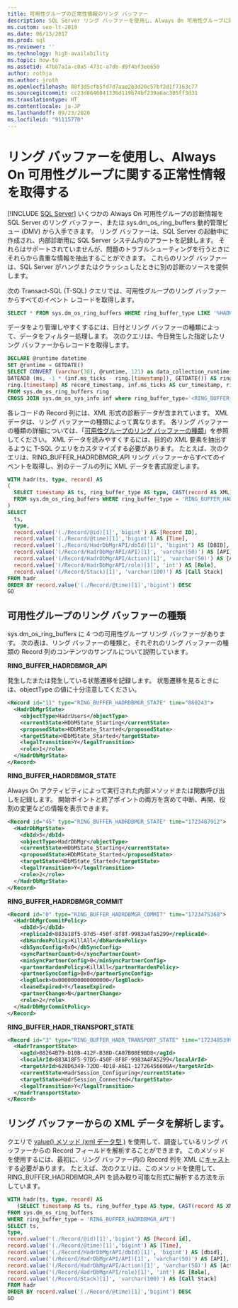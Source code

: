 ```yaml
---
title: 可用性グループの正常性情報のリング バッファー
description: SQL Server リング バッファーを使用し、Always On 可用性グループに関する特定の診断情報を取得します。
ms.custom: seo-lt-2019
ms.date: 06/13/2017
ms.prod: sql
ms.reviewer: ''
ms.technology: high-availability
ms.topic: how-to
ms.assetid: 47bb7a1a-c0a5-473c-a7db-d9f4bf3ee650
author: rothja
ms.author: jroth
ms.openlocfilehash: 88f3d5cfb5fd7d7aae2b3d20c57bf2d1f7163c77
ms.sourcegitcommit: cc23d8646041336d119b74bf239a6ac305ff3d31
ms.translationtype: HT
ms.contentlocale: ja-JP
ms.lasthandoff: 09/23/2020
ms.locfileid: "91115770"
---
```

# <a name="use-ring-buffers-to-obtain-health-information-about-always-on-availability-groups"></a>リング バッファーを使用し、Always On 可用性グループに関する正常性情報を取得する
[!INCLUDE [SQL Server](../../../includes/applies-to-version/sqlserver.md)]
  いくつかの Always On 可用性グループの診断情報を SQL Server のリング バッファー、または sys.dm_os_ring_buffers 動的管理ビュー (DMV) から入手できます。 リング バッファーは、SQL Server の起動中に作成され、内部診断用に SQL Server システム内のアラートを記録します。 それらはサポートされていませんが、問題のトラブルシューティングを行うときにそれらから貴重な情報を抽出することができます。 これらのリング バッファーは、SQL Server がハングまたはクラッシュしたときに別の診断のソースを提供します。  
  
 次の Transact-SQL (T-SQL) クエリでは、可用性グループのリング バッファーからすべてのイベント レコードを取得します。  
  
```sql  
SELECT * FROM sys.dm_os_ring_buffers WHERE ring_buffer_type LIKE '%HADR%'  
```  
  
 データをより管理しやすくするには、日付とリング バッファーの種類によって、データをフィルター処理します。 次のクエリは、今日発生した指定したリング バッファーからレコードを取得します。  
  
```sql  
DECLARE @runtime datetime  
SET @runtime = GETDATE()  
SELECT CONVERT (varchar(30), @runtime, 121) as data_collection_runtime,   
DATEADD (ms, -1 * (inf.ms_ticks - ring.[timestamp]), GETDATE()) AS ring_buffer_record_time,   
ring.[timestamp] AS record_timestamp, inf.ms_ticks AS cur_timestamp, ring.*   
FROM sys.dm_os_ring_buffers ring  
CROSS JOIN sys.dm_os_sys_info inf where ring_buffer_type='<RING_BUFFER_TYPE>'  
```  
  
 各レコードの Record 列には、XML 形式の診断データが含まれています。 XML データは、リング バッファーの種類によって異なります。 各リング バッファーの種類の詳細については、「[可用性グループのリング バッファーの種類](#BKMK_RingBufferTypes)」を参照してください。 XML データを読みやすくするには、目的の XML 要素を抽出するように T-SQL クエリをカスタマイズする必要があります。 たとえば、次のクエリは、RING_BUFFER_HADRDBMGR_API リング バッファーからすべてのイベントを取得し、別のテーブルの列に XML データを書式設定します。  
  
```sql  
WITH hadr(ts, type, record) AS  
(  
  SELECT timestamp AS ts, ring_buffer_type AS type, CAST(record AS XML) AS record   
  FROM sys.dm_os_ring_buffers WHERE ring_buffer_type = 'RING_BUFFER_HADRDBMGR_API'  
)  
SELECT   
  ts,  
  type,  
  record.value('(./Record/@id)[1]','bigint') AS [Record ID],  
  record.value('(./Record/@time)[1]','bigint') AS [Time],  
  record.value('(./Record/HadrDbMgrAPI/dbId)[1]', 'bigint') AS [DBID],  
  record.value('(/Record/HadrDbMgrAPI/API)[1]', 'varchar(50)') AS [API],  
  record.value('(/Record/HadrDbMgrAPI/Action)[1]', 'varchar(50)') AS [Action],  
  record.value('(/Record/HadrDbMgrAPI/role)[1]', 'int') AS [Role],  
  record.value('(/Record/Stack)[1]', 'varchar(100)') AS [Call Stack]  
FROM hadr  
ORDER BY record.value('(./Record/@time)[1]','bigint') DESC  
GO  
```  
  
##  <a name="availability-groups-ring-buffer-types"></a><a name="BKMK_RingBufferTypes"></a> 可用性グループのリング バッファーの種類  
 sys.dm_os_ring_buffers に 4 つの可用性グループ リング バッファーがあります。 次の表は、リング バッファーの種類と、それぞれのリング バッファーの種類の Record 列のコンテンツのサンプルについて説明しています。  
  
 **RING_BUFFER_HADRDBMGR_API**  
  
 発生したまたは発生している状態遷移を記録します。 状態遷移を見るときには、objectType の値に十分注意してください。  
  
```xml  
<Record id="11" type="RING_BUFFER_HADRDBMGR_STATE" time="860243">  
  <HadrDbMgrState>  
    <objectType>HadrUsers</objectType>  
    <currentState>HDbMState_Starting</currentState>  
    <proposedState>HDbMState_Started</proposedState>  
    <targetState>HDbMState_Started</targetState>  
    <legalTransition>Y</legalTransition>  
    <role>1</role>  
  </HadrDbMgrState>  
</Record>  
```  
  
 **RING_BUFFER_HADRDBMGR_STATE**  
  
 Always On アクティビティによって実行された内部メソッドまたは関数呼び出しを記録します。 開始ポイントと終了ポイントの両方を含めて中断、再開、役割の変更などの情報を表示できます。  
  
```xml  
<Record id="45" type="RING_BUFFER_HADRDBMGR_STATE" time="1723487912">  
  <HadrDbMgrState>  
    <dbId>5</dbId>  
    <objectType>HadrDbMgr</objectType>  
    <currentState>HDbMState_Starting</currentState>  
    <proposedState>HDbMState_Started</proposedState>  
    <targetState>HDbMState_Started</targetState>  
    <legalTransition>Y</legalTransition>  
    <role>2</role>  
  </HadrDbMgrState>  
</Record>  
```  
  
 **RING_BUFFER_HADRDBMGR_COMMIT**  
  
```xml  
<Record id="0" type="RING_BUFFER_HADRDBMGR_COMMIT" time="1723475368">  
  <HadrDbMgrCommitPolicy>  
    <dbId>5</dbId>  
    <replicaId>883a18f5-97d5-450f-8f8f-9983a4fa5299</replicaId>  
    <dbHardenPolicy>KillAll</dbHardenPolicy>  
    <dbSyncConfig>0x0</dbSyncConfig>  
    <syncPartnerCount>0</syncPartnerCount>  
    <minSyncPartnerConfig>0</minSyncPartnerConfig>  
    <partnerHardenPolicy>KillAll</partnerHardenPolicy>  
    <partnerSyncConfig>0x0</partnerSyncConfig>  
    <logBlock>0x0000000000000000</logBlock>  
    <leaseExpired>Y</leaseExpired>  
    <partnerChange>N</partnerChange>  
    <role>2</role>  
  </HadrDbMgrCommitPolicy>  
</Record>  
```  
  
 **RING_BUFFER_HADR_TRANSPORT_STATE**  
  
```xml  
<Record id="3" type="RING_BUFFER_HADR_TRANSPORT_STATE" time="1723485399">  
  <HadrTransportState>  
    <agId>08264B79-D10B-412F-B38D-CA07B08E9BD8</agId>  
    <localArId>883A18F5-97D5-450F-8F8F-9983A4FA5299</localArId>  
    <targetArId>628D6349-72DD-4D18-A6E1-1272645660BA</targetArId>  
    <currentState>HadrSession_Configuring</currentState>  
    <targetState>HadrSession_Connected</targetState>  
    <legalTransition>Y</legalTransition>  
  </HadrTransportState>  
</Record>  
```  
  
## <a name="parse-xml-data-from-a-ring-buffer"></a>リング バッファーからの XML データを解析します。  
 クエリで [value&#40;&#41; メソッド &#40;xml データ型 &#41;](~/t-sql/xml/value-method-xml-data-type.md) を使用して、調査しているリング バッファーからの Record フィールドを解析することができます。 このメソッドを使用するには、最初に、リング バッファー内の Record 列を XML に[キャスト](~/t-sql/functions/cast-and-convert-transact-sql.md)する必要があります。 たとえば、次のクエリは、このメソッドを使用して、RING_BUFFER_HADRDBMGR_API を読み取り可能な形式に解析する方法を示しています。  
  
```sql 
WITH hadr(ts, type, record) AS  
   (SELECT timestamp AS ts, ring_buffer_type AS type, CAST(record AS XML) AS record   
FROM sys.dm_os_ring_buffers   
WHERE ring_buffer_type = 'RING_BUFFER_HADRDBMGR_API')  
SELECT ts,  
type,  
record.value('(./Record/@id)[1]','bigint') AS [Record id],  
record.value('(./Record/@time)[1]','bigint') AS [Time],  
record.value('(./Record/HadrDbMgrAPI/dbId)[1]', 'bigint') AS [dbid],  
record.value('(/Record/HadrDbMgrAPI/API)[1]', 'varchar(50)') AS [API],  
record.value('(/Record/HadrDbMgrAPI/Action)[1]', 'varchar(50)') AS [Action],  
record.value('(/Record/HadrDbMgrAPI/role)[1]', 'int') AS [Role],  
record.value('(/Record/Stack)[1]', 'varchar(100)') AS [Call Stack]  
FROM hadr  
ORDER BY record.value('(./Record/@time)[1]','bigint') DESC  
GO  
```  
  
  
